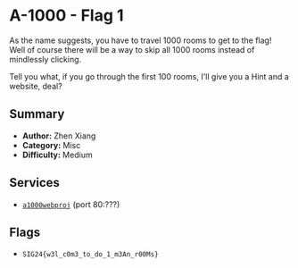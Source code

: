 # A-1000 - Flag 1

As the name suggests, you have to travel 1000 rooms to get to the flag! \
Well of course there will be a way to skip all 1000 rooms instead of mindlessly clicking.

Tell you what, if you go through the first 100 rooms, I'll give you a Hint and a website, deal?

## Summary
- **Author:** Zhen Xiang
- **Category:** Misc
- **Difficulty:** Medium

## Services
- [`a1000webproj`](./service/a1000-webproj) (port 80:???)

## Flags
- `SIG24{w3l_c0m3_to_do_1_m3An_r00Ms}`
